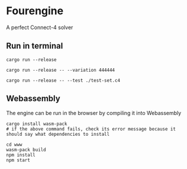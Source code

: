 # Fourengine
A perfect Connect-4 solver

## Run in terminal
`cargo run --release`

`cargo run --release -- --variation 444444`

`cargo run --release -- --test ./test-set.c4`

## Webassembly

The engine can be run in the browser by compiling it into Webassembly

```shell
cargo install wasm-pack
# if the above command fails, check its error message because it should say what dependencies to install

cd www
wasm-pack build
npm install
npm start
```
